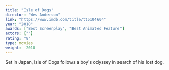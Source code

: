 ```yaml
---
title: "Isle of Dogs"
director: "Wes Anderson"
link: "https://www.imdb.com/title/tt5104604"
year: "2018"
awards: ["Best Screenplay", "Best Animated Feature"]
actors: [""]
rating: "8"
type: movies
weight: -2018
---
```

Set in Japan, Isle of Dogs follows a boy's odyssey in search of his lost dog.